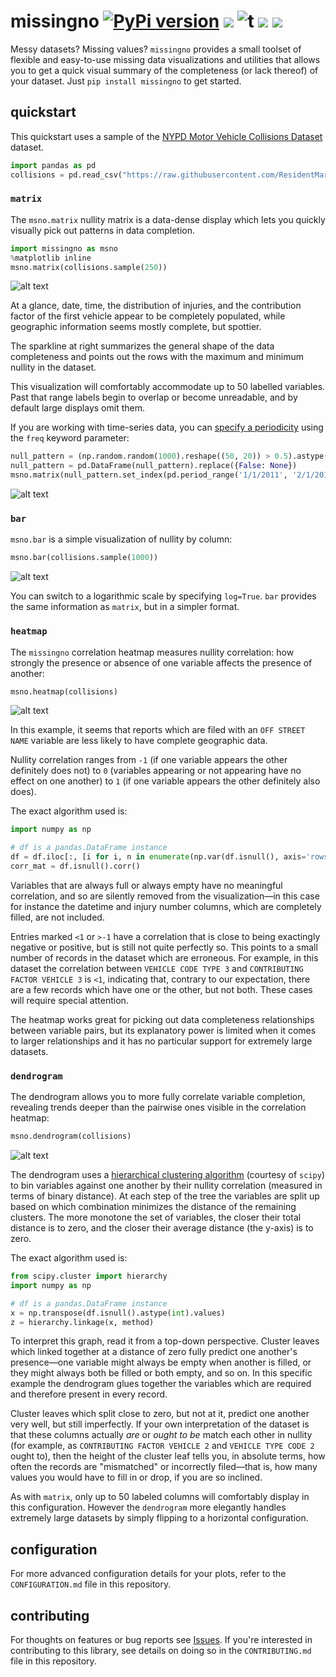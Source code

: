 # missingno [![PyPi version](https://img.shields.io/pypi/v/missingno.svg)](https://pypi.python.org/pypi/missingno/) [![](https://img.shields.io/badge/python-3.4+-blue.svg)](https://www.python.org/downloads/) ![t](https://img.shields.io/badge/status-stable-green.svg) [![](https://img.shields.io/github/license/ResidentMario/missingno.svg)](https://github.com/ResidentMario/missingno/blob/master/LICENSE.md) [![](https://img.shields.io/badge/doi-10.21105/joss.00547+-blue.svg)](https://joss.theoj.org/papers/10.21105/joss.00547)

Messy datasets? Missing values? `missingno` provides a small toolset of flexible and easy-to-use missing data
visualizations and utilities that allows you to get a quick visual summary of the completeness (or lack thereof) of your dataset. Just `pip install missingno` to get started.

## quickstart

This quickstart uses a sample of the [NYPD Motor Vehicle Collisions Dataset](https://data.cityofnewyork.us/Public-Safety/NYPD-Motor-Vehicle-Collisions/h9gi-nx95) dataset.

```python
import pandas as pd
collisions = pd.read_csv("https://raw.githubusercontent.com/ResidentMario/missingno-data/master/nyc_collision_factors.csv")
```

### `matrix`

The `msno.matrix` nullity matrix is a data-dense display which lets you quickly visually pick out patterns in
 data completion.

```python
import missingno as msno
%matplotlib inline
msno.matrix(collisions.sample(250))
```

![alt text][two_hundred_fifty]

[two_hundred_fifty]: https://i.imgur.com/gWuXKEr.png

At a glance, date, time, the distribution of injuries, and the contribution factor of the first vehicle appear to be completely populated, while geographic information seems mostly complete, but spottier.

The sparkline at right summarizes the general shape of the data completeness and points out the rows with the maximum and minimum nullity in the dataset.

This visualization will comfortably accommodate up to 50 labelled variables. Past that range labels begin to overlap or become unreadable, and by default large displays omit them.

If you are working with time-series data, you can [specify a periodicity](http://pandas.pydata.org/pandas-docs/stable/timeseries.html#timeseries-offset-aliases)
using the `freq` keyword parameter:

```python
null_pattern = (np.random.random(1000).reshape((50, 20)) > 0.5).astype(bool)
null_pattern = pd.DataFrame(null_pattern).replace({False: None})
msno.matrix(null_pattern.set_index(pd.period_range('1/1/2011', '2/1/2015', freq='M')) , freq='BQ')
```

![alt text][ts_matrix]

[ts_matrix]: https://i.imgur.com/VLvWpsV.png

### `bar`

`msno.bar` is a simple visualization of nullity by column:

```python
msno.bar(collisions.sample(1000))
```

![alt text][bar]

[bar]: https://i.imgur.com/2BxEfOr.png

You can switch to a logarithmic scale by specifying `log=True`. `bar` provides the same information as `matrix`, but in a simpler format.

### `heatmap`

The `missingno` correlation heatmap measures nullity correlation: how strongly the presence or absence of one variable affects the presence of another:

```python
msno.heatmap(collisions)
```

![alt text][heatmap]

[heatmap]: https://i.imgur.com/JalSKyE.png

In this example, it seems that reports which are filed with an `OFF STREET NAME` variable are less likely to have complete geographic data.

Nullity correlation ranges from `-1` (if one variable appears the other definitely does not) to `0` (variables appearing or not appearing have no effect on one another) to `1` (if one variable appears the other definitely also does).

The exact algorithm used is:

```python
import numpy as np

# df is a pandas.DataFrame instance
df = df.iloc[:, [i for i, n in enumerate(np.var(df.isnull(), axis='rows')) if n > 0]]
corr_mat = df.isnull().corr()
```

Variables that are always full or always empty have no meaningful correlation, and so are silently removed from the visualization&mdash;in this case for instance the datetime and injury number columns, which are completely filled, are not included.

Entries marked `<1` or `>-1` have a correlation that is close to being exactingly negative or positive, but is still not quite perfectly so. This points to a small number of records in the dataset which are erroneous. For example, in this dataset the correlation between `VEHICLE CODE TYPE 3` and `CONTRIBUTING FACTOR VEHICLE 3` is `<1`, indicating that, contrary to our expectation, there are a few records which have one or the other, but not both. These cases will require special attention.

The heatmap works great for picking out data completeness relationships between variable pairs, but its explanatory power is limited when it comes to larger relationships and it has no particular support for extremely large datasets.

### `dendrogram`

The dendrogram allows you to more fully correlate variable completion, revealing trends deeper than the pairwise ones visible in the correlation heatmap:

```python
msno.dendrogram(collisions)
```

![alt text][dendrogram]

[dendrogram]: https://i.imgur.com/oIiR4ct.png

The dendrogram uses a [hierarchical clustering algorithm](http://docs.scipy.org/doc/scipy/reference/cluster.hierarchy.html)
(courtesy of `scipy`) to bin variables against one another by their nullity correlation (measured in terms of
binary distance). At each step of the tree the variables are split up based on which combination minimizes the distance of the remaining clusters. The more monotone the set of variables, the closer their total distance is to zero, and the closer their average distance (the y-axis) is to zero.

The exact algorithm used is:

```python
from scipy.cluster import hierarchy
import numpy as np

# df is a pandas.DataFrame instance
x = np.transpose(df.isnull().astype(int).values)
z = hierarchy.linkage(x, method)
```

To interpret this graph, read it from a top-down perspective. Cluster leaves which linked together at a distance of zero fully predict one another's presence&mdash;one variable might always be empty when another is filled, or they might always both be filled or both empty, and so on. In this specific example the dendrogram glues together the variables which are required and therefore present in every record.

Cluster leaves which split close to zero, but not at it, predict one another very well, but still imperfectly. If your own interpretation of the dataset is that these columns actually *are* or *ought to be* match each other in nullity (for example, as `CONTRIBUTING FACTOR VEHICLE 2` and `VEHICLE TYPE CODE 2` ought to), then the height of the cluster leaf tells you, in absolute terms, how often the records are "mismatched" or incorrectly filed&mdash;that is, how many values you would have to fill in or drop, if you are so inclined.

As with `matrix`, only up to 50 labeled columns will comfortably display in this configuration. However the
`dendrogram` more elegantly handles extremely large datasets by simply flipping to a horizontal configuration.

## configuration

For more advanced configuration details for your plots, refer to the `CONFIGURATION.md` file in this repository.

## contributing

For thoughts on features or bug reports see [Issues](https://github.com/ResidentMario/missingno/issues). If you're interested in contributing to this library, see details on doing so in the `CONTRIBUTING.md` file in this repository.
